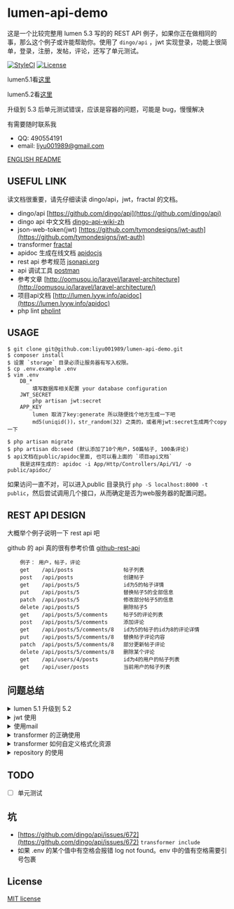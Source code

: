 # lumen-api-demo

这是一个比较完整用 lumen 5.3 写的的 REST API 例子，如果你正在做相同的事，那么这个例子或许能帮助你。使用了 `dingo/api` ，jwt 实现登录，功能上很简单，登录，注册，发帖，评论，还写了单元测试。

[![StyleCI](https://styleci.io/repos/44219096/shield)](https://styleci.io/repos/44219096)
[![License](https://img.shields.io/github/license/liyu001989/lumen-api-demo.svg)](LICENSE)

lumen5.1看[这里](https://github.com/liyu001989/lumen-api-demo/tree/5.1)

lumen5.2看[这里](https://github.com/liyu001989/lumen-api-demo/tree/5.2)

升级到 5.3 后单元测试错误，应该是容器的问题，可能是 bug，慢慢解决

有需要随时联系我 

- QQ: 490554191
- email: liyu001989@gmail.com

[ENGLISH README](./EN_README.md)

## USEFUL LINK

读文档很重要，请先仔细读读 dingo/api，jwt，fractal 的文档。

- dingo/api [https://github.com/dingo/api](https://github.com/dingo/api)
- dingo api 中文文档 [dingo-api-wiki-zh](https://github.com/liyu001989/dingo-api-wiki-zh)
- json-web-token(jwt) [https://github.com/tymondesigns/jwt-auth](https://github.com/tymondesigns/jwt-auth)
- transformer [fractal](http://fractal.thephpleague.com/)
- apidoc 生成在线文档 [apidocjs](http://apidocjs.com/)
- rest api 参考规范 [jsonapi.org](http://jsonapi.org/format/)
- api 调试工具 [postman](https://chrome.google.com/webstore/detail/postman/fhbjgbiflinjbdggehcddcbncdddomop?hl=en)
- 参考文章 [http://oomusou.io/laravel/laravel-architecture](http://oomusou.io/laravel/laravel-architecture/)
- 项目api文档 [http://lumen.lyyw.info/apidoc](https://lumen.lyyw.info/apidoc)
- php lint [phplint](https://github.com/overtrue/phplint)


## USAGE

```
$ git clone git@github.com:liyu001989/lumen-api-demo.git
$ composer install
$ 设置 `storage` 目录必须让服务器有写入权限。
$ cp .env.example .env
$ vim .env
    DB_*
        填写数据库相关配置 your database configuration
    JWT_SECRET
        php artisan jwt:secret
    APP_KEY
        lumen 取消了key:generate 所以随便找个地方生成一下吧
        md5(uniqid())，str_random(32) 之类的，或者用jwt:secret生成两个copy一下

$ php artisan migrate
$ php artisan db:seed (默认添加了10个用户，50篇帖子, 100条评论)
$ api文档在public/apidoc里面, 也可以看上面的 `项目api文档`
    我是这样生成的: apidoc -i App/Http/Controllers/Api/V1/ -o public/apidoc/
```
如果访问一直不对，可以进入public 目录执行 `php -S localhost:8000 -t public`，然后尝试调用几个接口，从而确定是否为web服务器的配置问题。


## REST API DESIGN

大概举个例子说明一下 rest api 吧

github 的 api 真的很有参考价值 [github-rest-api](https://developer.github.com/v3/)

        例子： 用户，帖子，评论
        get    /api/posts              	 帖子列表
        post   /api/posts              	 创建帖子
        get    /api/posts/5            	 id为5的帖子详情
        put    /api/posts/5            	 替换帖子5的全部信息
        patch  /api/posts/5            	 修改部分帖子5的信息
        delete /api/posts/5            	 删除帖子5
        get    /api/posts/5/comments     帖子5的评论列表
        post   /api/posts/5/comments     添加评论
        get    /api/posts/5/comments/8   id为5的帖子的id为8的评论详情
        put    /api/posts/5/comments/8   替换帖子评论内容
        patch  /api/posts/5/comments/8   部分更新帖子评论
        delete /api/posts/5/comments/8   删除某个评论
        get    /api/users/4/posts        id为4的用户的帖子列表
        get    /api/user/posts           当前用户的帖子列表

## 问题总结

<details>
  <summary>lumen 5.1 升级到 5.2</summary>

- fix compose.json

        "laravel/lumen-framework": "5.2.*",
        "vlucas/phpdotenv": "~2.2" // 这是个坑啊
      
        将5.2的composer.json拿过来对比一下吧

- fix bootstrap/app.php
- Illuminate\Contracts\Foundation\Application 改为了Laravel\Lumen\Application，所以修改一下app\providers\EventServiceProvider.php
- 可以从 5.2 的项目中，把 Middleware cp 过来
</details>


<details>
  <summary>jwt 使用</summary>

lumen 5.2 取消了session，没有了 auth 的实例，所以使用jwt的时候需要配置一下，注意 config/auth.php 中的配置，而且 user 的 model 需要实现 `Tymon\JWTAuth\Contracts\JWTSubject`;
</details>

<details>
  <summary>使用mail</summary>

  写了个例子，注册之后给用户发送邮件, 可以参考一下。

- composer 加 illuminate/mail 和 guzzlehttp/guzzle 这两个库
- 在 bootstrap/app.php 或者 provider 中注册 mail 服务
- 增加配置 mail 和 services, 从 laravel 项目里面 cp 过来
- 在 env 中增加 `MAIL_DRIVER`，账户，密码等配置
</details>

<details>
  <summary>transformer 的正确使用</summary>

  transformer 是个数据转换层，帮助你格式化资源。还可以帮助你处理资源之间的引用关系。

  试着体会一下以下几个url的也许就明白了

  - [http://lumen.lyyw.info/api/posts](http://lumen.lyyw.info/api/posts)  所有帖子列表
  - [http://lumen.lyyw.info/api/posts?include=user](http://lumen.lyyw.info/api/posts?include=user) 所有帖子列表及发帖用户
  - [http://lumen.lyyw.info/api/posts?include=user,comments](http://lumen.lyyw.info/api/posts?include=user,comments) 帖子列表及发帖的用户和发帖的评论
  - [http://lumen.lyyw.info/api/posts?include=user,comments:limit(1)](http://lumen.lyyw.info/api/posts?include=user,comments:limit(1)) 帖子列表及发帖的用户和发帖的1条评论
  - [http://lumen.lyyw.info/api/posts?include=user,comments.user](http://lumen.lyyw.info/api/posts?include=user,comments.user) 帖子列表及发帖的用户和发帖的评论，及评论的用户信息
  - [http://lumen.lyyw.info/api/posts?include=user,comments:limit(1),comments.user](http://lumen.lyyw.info/api/posts?include=user,comments:limit(1),comments.user)  帖子列表及发帖的用户和发帖的1条评论，及评论的用户信息，及评论的用户信息

  
  是不是很强大，我们只需要提供资源，及资源之间的引用关系，省了多少事
 
</details>

<details>
  <summary>transformer 如何自定义格式化资源</summary>

dingo/api 使用了 [Fractal](http://fractal.thephpleague.com/) 做数据转换，fractal 提供了3种基础的序列化格式，Array，DataArray，JsonApi，在这里有详细的说明 [http://fractal.thephpleague.com/serializers/](http://fractal.thephpleague.com/serializers/)。DataArray 是默认的，也就是所有资源一定有data和meta。当然也可以按下面这样自定义：

        只需要在 bootstrap/app.php 中设置 serializer 就行了。具体见 bootstrap/app.php 有注释
        $app['Dingo\Api\Transformer\Factory']->setAdapter(function ($app) {
            $fractal = new League\Fractal\Manager;
            // 自定义的和fractal提供的
            // $serializer = new League\Fractal\Serializer\JsonApiSerializer();
            $serializer = new League\Fractal\Serializer\ArraySerializer();
            // $serializer = new App\Serializers\NoDataArraySerializer();
            $fractal->setSerializer($serializer);,
            return new Dingo\Api\Transformer\Adapter\Fractal($fractal);
        });

个人认为默认的 DataArray 就很好用了，基本满足了 API 的需求
</details>

<details>
  <summary>repository 的使用</summary>

  为了不造成误解，v1 版本的 api 使用了仓库, v2 版本直接使用的 Eloquent。

  我对 repository 的理解是，它是一层对 orm 的封装，让 model 和 controller 层解耦，controller 只是关心增删该查什么数据，并不关心数据的操作是通过什么完成的，orm也好，DB也好，只要实现接口就好。而且封装了一层，我就可以对一些查询数据方便的进行缓存，而不需要调整 controller，非常方面，清晰。

  上面这些是它的好处，那么当然也有不好的地方，就是对于普通的项目来说，切换 orm，或者抛弃 orm 转为全部使用 DB，这样的场景还是很少的，或者也是很后期优化的时候才会用到。还有就是，当一开始大家对 repository 的概念不清楚的时候，尝尝把大段的业务逻辑放在里面，而原本这些个业务逻辑应该出现在 controller 和 services 中。

  所以一般的项目就直接使用 Eloquent 吧, 不要过度设计，这里只是个例子。使用 ORM 是一件很方面的事情， dingo 的 transform 这一层就是通过 Eloquent 去预加载的。

  例子中我是随便写的，`rinvex/repository` 和 `prettus/l5-repository` 这两个库都不错，大家可以试试
</details>

## TODO
- [ ] 单元测试

## 坑
- [https://github.com/dingo/api/issues/672](https://github.com/dingo/api/issues/672)  `transformer include`
- 如果 .env 的某个值中有空格会报错 log not found。env 中的值有空格需要引号包裹

## License

[MIT license](http://opensource.org/licenses/MIT)
